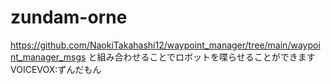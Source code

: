 # zundam-orne
https://github.com/NaokiTakahashi12/waypoint_manager/tree/main/waypoint_manager_msgs
と組み合わせることでロボットを喋らせることができます
VOICEVOX:ずんだもん
